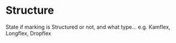Structure
=========

State if marking is Structured or not, and what type... e.g. Kamflex, Longflex, Dropflex
